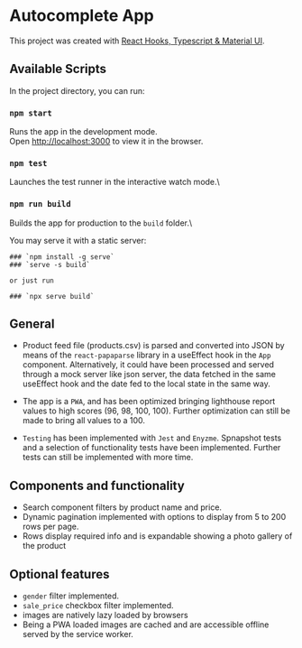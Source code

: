 # Autocomplete App

This project was created with [React Hooks, Typescript & Material UI](https://github.com/NicolasdRa/autocomplete-app).

## Available Scripts

In the project directory, you can run:

### `npm start`

Runs the app in the development mode.\
Open [http://localhost:3000](http://localhost:3000) to view it in the browser.


### `npm test`

Launches the test runner in the interactive watch mode.\

### `npm run build`

Builds the app for production to the `build` folder.\

You may serve it with a static server:

    ### `npm install -g serve`
    ### `serve -s build`
  
    or just run  

    ### `npx serve build`


## General

* Product feed file (products.csv) is parsed and converted into JSON by means of the `react-papaparse` library in a useEffect hook in the `App` component. Alternatively, it could have been processed and served through a mock server like json server, the data fetched in the same useEffect hook and the date fed to the local state in the same way. 

* The app is a `PWA`, and has been optimized bringing lighthouse report values to high scores (96, 98, 100, 100). Further optimization can still be made to bring all values to a 100. 
   
* `Testing` has been implemented with `Jest` and `Enyzme`. Spnapshot tests and a selection of functionality tests have been implemented. Further tests can still be implemented with more time.

## Components and functionality

* Search component filters by product name and price.
* Dynamic pagination implemented with options to display from 5 to 200 rows per page.
* Rows display required info and is expandable showing a photo gallery of the product

## Optional features

* `gender` filter implemented.
* `sale_price` checkbox filter implemented.
* images are natively lazy loaded by browsers
* Being a PWA loaded images are cached and are accessible offline served by the service worker.



